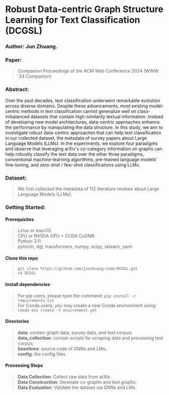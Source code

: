 # Robust Data-centric Graph Structure Learning for Text Classification (DCGSL)

### Author: Jun Zhuang.

### Paper:
> Companion Proceedings of the ACM Web Conference 2024 (WWW '24 Companion)

### Abstract:
> <p align="justify">
Over the past decades, text classification underwent remarkable evolution across diverse domains. Despite these advancements, most existing model-centric methods in text classification cannot generalize well on class-imbalanced datasets that contain high-similarity textual information. Instead of developing new model architectures, data-centric approaches enhance the performance by manipulating the data structure. In this study, we aim to investigate robust data-centric approaches that can help text classification in our collected dataset, the metadata of survey papers about Large Language Models (LLMs). In the experiments, we explore four paradigms and observe that leveraging arXiv's co-category information on graphs can help robustly classify the text data over the other three paradigms, conventional machine-learning algorithms, pre-trained language models' fine-tuning, and zero-shot / few-shot classifications using LLMs.
</p>

### Dataset:
> We first collected the metadata of 112 literature reviews about Large Language Models (LLMs).

### Getting Started:
#### Prerequisites
> Linux or macOS \
> CPU or NVIDIA GPU + CUDA CuDNN \
> Python 3.11 \
> pytorch, dgl, transformers, numpy, scipy, sklearn, yaml

#### Clone this repo
> ```git clone https://github.com/junzhuang-code/DCGSL.git``` \
> ```cd DCGSL```

#### Install dependencies
> For pip users, please type the command: ```pip install -r requirements.txt``` \
> For Conda users, you may create a new Conda environment using: ```conda env create -f environment.yml```

#### Directories
> **data**: contain graph data, survey data, and text corpus; \
> **data_collection**: contain scripts for scraping data and processing text corpus; \
> **baselines**: source code of GNNs and LMs; \
> **config**: the config files.

#### Processing Steps
> **Data Collection**: Collect raw data from arXiv. \
> **Data Construction**: Generate co-graphs and text graphs. \
> **Data Evaluation**: Validate the dataset via GNNs and LMs.

